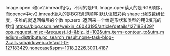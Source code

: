 Image.open :和cv2.imread相似，不同的是PIL.Image.open读入的是RGB顺序，而opencv中cv2.imread读入的是BGR通道顺序
    默认读取彩色
shape :读取数组长度，多维的就返回每层的个数
np.zero :返回来一个给定形状和类型的用0填充的数组
https://blog.csdn.net/weixin_46043195/article/details/127183429?ops_request_misc=&request_id=&biz_id=102&utm_term=contour_to&utm_medium=distribute.pc_search_result.none-task-blog-2~all~sobaiduweb~default-0-127183429.nonecase&spm=1018.2226.3001.4187

